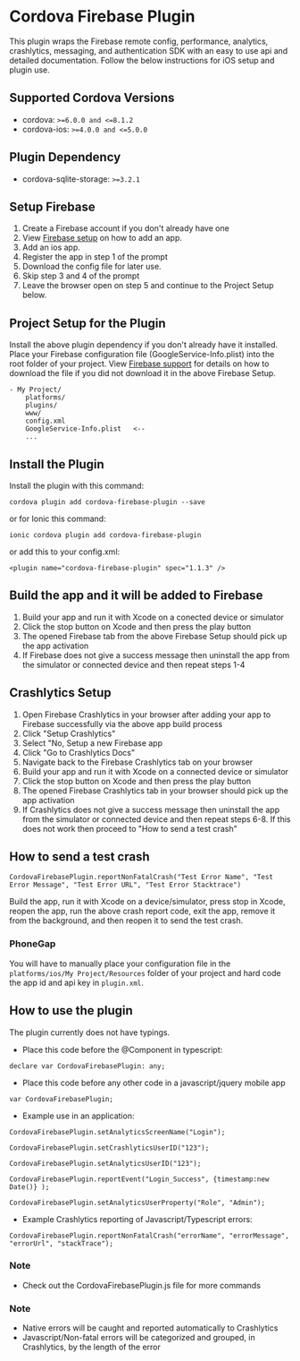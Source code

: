 # Cordova Firebase Plugin
This plugin wraps the Firebase remote config, performance, analytics, crashlytics, messaging, and authentication SDK with an easy to use api and detailed documentation. Follow the below instructions for iOS setup and plugin use.

## Supported Cordova Versions
- cordova: `>=6.0.0 and <=8.1.2`
- cordova-ios: `>=4.0.0 and <=5.0.0`

## Plugin Dependency
- cordova-sqlite-storage: `>=3.2.1`

## Setup Firebase
1. Create a Firebase account if you don't already have one 
2. View [Firebase setup](https://support.google.com/firebase/answer/9326094?hl=en&ref_topic=6400762) on how to add an app. 
3. Add an ios app.
4. Register the app in step 1 of the prompt
5. Download the config file for later use. 
6. Skip step 3 and 4 of the prompt
7. Leave the browser open on step 5 and continue to the Project Setup below.

## Project Setup for the Plugin
Install the above plugin dependency if you don't already have it installed. Place your Firebase configuration file (GoogleService-Info.plist) into the root folder of your project. View [Firebase support](https://support.google.com/firebase/answer/7015592) for details on how to download the file if you did not download it in the above Firebase Setup.

```
- My Project/
    platforms/
    plugins/
    www/
    config.xml
    GoogleService-Info.plist   <--
    ...
```

## Install the Plugin
Install the plugin with this command:
```
cordova plugin add cordova-firebase-plugin --save
```
or for Ionic this command:
```
ionic cordova plugin add cordova-firebase-plugin
```
or add this to your config.xml: 
```
<plugin name="cordova-firebase-plugin" spec="1.1.3" />
```

## Build the app and it will be added to Firebase
1. Build your app and run it with Xcode on a conected device or simulator
2. Click the stop button on Xcode and then press the play button
3. The opened Firebase tab from the above Firebase Setup should pick up the app activation
4. If Firebase does not give a success message then uninstall the app from the simulator or connected device and then repeat steps 1-4

## Crashlytics Setup
1. Open Firebase Crashlytics in your browser after adding your app to Firebase successfully via the above app build process 
2. Click "Setup Crashlytics"
3. Select "No, Setup a new Firebase app
4. Click "Go to Crashlytics Docs"
5. Navigate back to the Firebase Crashlytics tab on your browser
6. Build your app and run it with Xcode on a connected device or simulator
7. Click the stop button on Xcode and then press the play button
8. The opened Firebase Crashlytics tab in your browser should pick up the app activation
9. If Crashlytics does not give a success message then uninstall the app from the simulator or connected device and then repeat steps 6-8. If this does not work then proceed to "How to send a test crash"

## How to send a test crash
```
CordovaFirebasePlugin.reportNonFatalCrash("Test Error Name", "Test Error Message", "Test Error URL", "Test Error Stacktrace")
```
Build the app, run it with Xcode on a device/simulator, press stop in Xcode, reopen the app, run the above crash report code, exit the app, remove it from the background, and then reopen it to send the test crash.

### PhoneGap
You will have to manually place your configuration file in the `platforms/ios/My Project/Resources` folder of your project and hard code the app id and api key in `plugin.xml`.

## How to use the plugin
The plugin currently does not have typings.
- Place this code before the @Component in typescript:
```
declare var CordovaFirebasePlugin: any;
```

- Place this code before any other code in a javascript/jquery mobile app
```
var CordovaFirebasePlugin;
```

- Example use in an application:
```
CordovaFirebasePlugin.setAnalyticsScreenName("Login");
```

```
CordovaFirebasePlugin.setCrashlyticsUserID("123");
```

```
CordovaFirebasePlugin.setAnalyticsUserID("123");
```

```
CordovaFirebasePlugin.reportEvent("Login_Success", {timestamp:new Date()} );
```

```
CordovaFirebasePlugin.setAnalyticsUserProperty("Role", "Admin");
```

- Example Crashlytics reporting of Javascript/Typescript errors:
```
CordovaFirebasePlugin.reportNonFatalCrash("errorName", "errorMessage", "errorUrl", "stackTrace");
```

### Note
- Check out the CordovaFirebasePlugin.js file for more commands

### Note
- Native errors will be caught and reported automatically to Crashlytics
- Javascript/Non-fatal errors will be categorized and grouped, in Crashlytics, by the length of the error